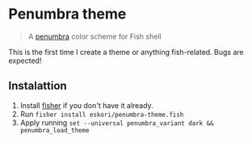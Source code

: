 # Penumbra theme
> A [penumbra](https://github.com/nealmckee/penumbra) color scheme for Fish shell

This is the first time I create a theme or anything fish-related. Bugs are expected!

## Instalattion
1. Install [fisher](https://github.com/jorgebucaran/fisher) if you don't have it already.
2. Run `fisher install eskori/penumbra-theme.fish`
3. Apply running `set --universal penumbra_variant dark && penumbra_load_theme`
